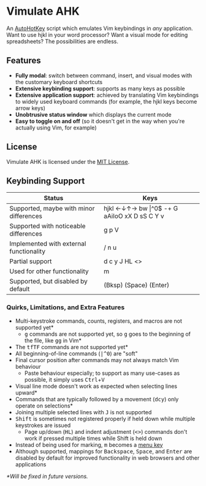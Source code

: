 # Vimulate AHK

An [AutoHotKey](https://www.autohotkey.com/) script which emulates Vim keybindings in *any* application. Want to use hjkl in your word processor? Want a visual mode for editing spreadsheets? The possibilities are endless.

## Features

* **Fully modal**: switch between command, insert, and visual modes with the customary keyboard shortcuts
* **Extensive keybinding support**: supports as many keys as possible
* **Extensive application support**: achieved by translating Vim keybindings to widely used keyboard commands (for example, the hjkl keys become arrow keys)
* **Unobtrusive status window** which displays the current mode
* **Easy to toggle on and off** (so it doesn't get in the way when you're actually using Vim, for example)

## License

Vimulate AHK is licensed under the [MIT License](LICENSE.md).

## Keybinding Support

| Status                                  | Keys                   |
| ----------------------------------------| ---------------------- |
| Supported, maybe with minor differences | hjkl ←↓↑→ bw \|^0$ -+ G aAiIoO xX D sS C Y v |
| Supported with noticeable differences   | g p V                  |
| Implemented with external functionality | / n u                  |
| Partial support                         | d c y J HL <>          |
| Used for other functionality            | m                      |
| Supported, but disabled by default      | (Bksp) (Space) (Enter) |

### Quirks, Limitations, and Extra Features

* Multi-keystroke commands, counts, registers, and macros are not supported yet*
    * <kbd>g</kbd> commands are not supported yet, so <kbd>g</kbd> goes to the beginning of the file, like <kbd>g</kbd><kbd>g</kbd> in Vim*
* The <kbd>t</kbd><kbd>f</kbd><kbd>T</kbd><kbd>F</kbd> commands are not supported yet*
* All beginning-of-line commands (<kbd>|</kbd><kbd>^</kbd><kbd>0</kbd>) are "soft"
* Final cursor position after commands may not always match Vim behaviour
    * Paste behaviour especially; to support as many use-cases as possible, it simply uses <kbd>Ctrl</kbd>+<kbd>V</kbd>
* Visual line mode doesn't work as expected when selecting lines upward*
* Commands that are typically followed by a movement (<kbd>d</kbd><kbd>c</kbd><kbd>y</kbd>) only operate on selections*
* Joining multiple selected lines with <kbd>J</kbd> is not supported
* <kbd>Shift</kbd> is sometimes not registered properly if held down while multiple keystrokes are issued
    * Page up/down (<kbd>H</kbd><kbd>L</kbd>) and indent adjustment (<kbd>\<</kbd><kbd>></kbd>) commands don't work if pressed multiple times while Shift is held down
* Instead of being used for marking, <kbd>m</kbd> becomes a [menu key](https://en.wikipedia.org/wiki/Menu_key)
* Although supported, mappings for <kbd>Backspace</kbd>, <kbd>Space</kbd>, and <kbd>Enter</kbd> are disabled by default for improved functionality in web browsers and other applications

_*Will be fixed in future versions._
